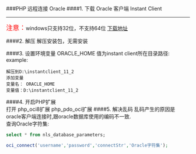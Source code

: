 ###PHP 远程连接 Oracle
####1. 下载 Oracle 客户端 Instant Client
***
<font color=#ff00 size=4>注意：</font>windows只支持32位，不支持64位
[下载地址](http://www.oracle.com/technetwork/topics/winsoft-085727.html)

####2. 解压
解压安装包，无需安装

####3. 设置环境变量
ORACLE_HOME 值为instant client所在目录路径:
<br/>
example:
```
解压到D:\instantclient_11_2
添加变量 
变量名： ORACLE_HOME
变量值：D:\instantclient_11_2
```
####4. 开启PHP扩展	
打开 php_oci8扩展 php_pdo_oci扩展
####5. 解决乱码
乱码产生的原因是oracle客户端连接时,跟oracle数据库使用的编码不一致.
<br/>
查询Oracle字符集:
```sql
select * from nls_database_parameters;
```
```php
oci_connect('username','password','connectStr','Oracle字符集');
```
